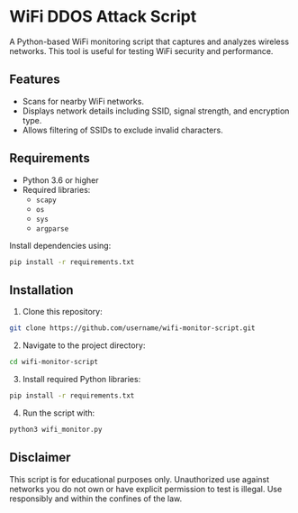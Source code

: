 # WiFi DDOS Attack Script

A Python-based WiFi monitoring script that captures and analyzes wireless networks. This tool is useful for testing WiFi security and performance.

## Features
- Scans for nearby WiFi networks.
- Displays network details including SSID, signal strength, and encryption type.
- Allows filtering of SSIDs to exclude invalid characters.

## Requirements
- Python 3.6 or higher
- Required libraries:
  - `scapy`
  - `os`
  - `sys`
  - `argparse`

Install dependencies using:
```bash
pip install -r requirements.txt
```
## Installation
1. Clone this repository:
```bash
git clone https://github.com/username/wifi-monitor-script.git
```
2. Navigate to the project directory:
```bash
cd wifi-monitor-script
```
3. Install required Python libraries:
```bash
pip install -r requirements.txt
```
4. Run the script with:
```bash
python3 wifi_monitor.py
```

## Disclaimer

This script is for educational purposes only. Unauthorized use against networks you do not own or have explicit permission to test is illegal. Use responsibly and within the confines of the law.

